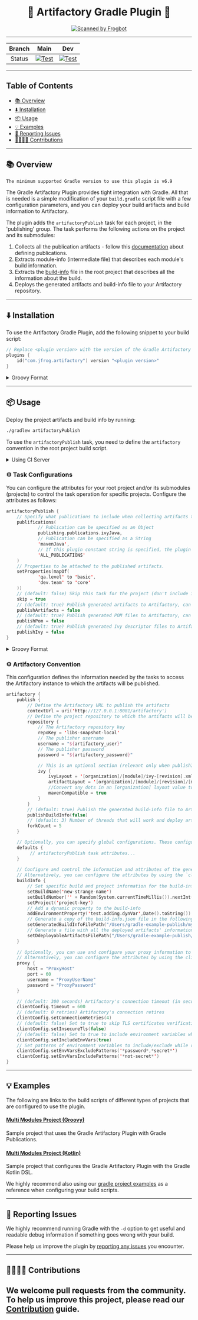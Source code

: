 <div align="center">

# 🐸 Artifactory Gradle Plugin 🐘

[![Scanned by Frogbot](https://raw.github.com/jfrog/frogbot/master/images/frogbot-badge.svg)](https://github.com/jfrog/frogbot#readme)

</div>

---

<div align="center">

| Branch |                                                                                                       Main                                                                                                        |                                                                                                       Dev                                                                                                       |
|:------:|:-----------------------------------------------------------------------------------------------------------------------------------------------------------------------------------------------------------------:|:---------------------------------------------------------------------------------------------------------------------------------------------------------------------------------------------------------------:|
| Status | [![Test](https://github.com/jfrog/artifactory-gradle-plugin/actions/workflows/test.yml/badge.svg?branch=main)](https://github.com/jfrog/artifactory-gradle-plugin/actions/workflows/test.yml?query=branch%3Amain) | [![Test](https://github.com/jfrog/artifactory-gradle-plugin/actions/workflows/test.yml/badge.svg?branch=dev)](https://github.com/jfrog/artifactory-gradle-plugin/actions/workflows/test.yml?query=branch%3Adev) |

</div>

---

## Table of Contents
- [📚 Overview](#-overview)
- [⬇️ Installation](#-installation)
- [📦 Usage](#-usage)
- [💡 Examples](#-examples)
- [🐞 Reporting Issues](#-reporting-issues)
- [🫱🏻‍🫲🏼 Contributions](#-contributions)

---
## 📚 Overview
```The minimum supported Gradle version to use this plugin is v6.9```

The Gradle Artifactory Plugin provides tight integration with Gradle. All that is needed is a simple modification of your
```build.gradle```
script file with a few configuration parameters, and you can deploy your build artifacts and build information to Artifactory.

The plugin adds the ```artifactoryPublish``` task for each project, in the 'publishing' group.
The task performs the following actions on the project and its submodules:
1. Collects all the publication artifacts - follow this [documentation](https://docs.gradle.org/current/userguide/publishing_setup.html) about defining publications.
2. Extracts module-info (intermediate file) that describes each module's build information.
3. Extracts the [build-info](https://www.buildinfo.org/) file in the root project that describes all the information about the build.
4. Deploys the generated artifacts and build-info file to your Artifactory repository.

---
## ⬇️ Installation
To use the Artifactory Gradle Plugin, add the following snippet to your build script:
```kotlin
// Replace <plugin version> with the version of the Gradle Artifactory Plugin.
plugins {
    id("com.jfrog.artifactory") version "<plugin version>"
}
```
<details>
<summary>Groovy Format</summary>

```groovy
plugins {
    id "com.jfrog.artifactory" version "<plugin version>"
}
```
</details>

---
## 📦 Usage
Deploy the project artifacts and build info by running: 
```bash
./gradlew artifactoryPublish
```
To use the `artifactoryPublish` task, you need to define the `artifactory` convention in the root project build script. 

<details>
<summary>Using CI Server</summary>

The task configurations or the Artifactory convention, when using CI Server on a Gradle project, is done from the CI client UI. You can still add the `artifactory` closure to the build script and have default values configured there, but the values configured in the CI Server will override them.
</details>

### ⚙️ Task Configurations
You can configure the attributes for your root project and/or its submodules (projects) to control the task operation for specific projects. Configure the attributes as follows:
```kotlin
artifactoryPublish {
    // Specify what publications to include when collecting artifacts to publish to Artifactory
    publifications(
            // Publication can be specified as an Object
            publishing.publications.ivyJava,
            // Publication can be specified as a String
            'mavenJava',
            // If this plugin constant string is specified, the plugin will try to apply all the known publications
            'ALL_PUBLICATIONS'
    )
    // Properties to be attached to the published artifacts.
    setProperties(mapOf(
            'qa.level' to 'basic',
            'dev.team' to 'core'
    ))
    // (default: false) Skip this task for the project (don't include its artifacts when publishing) 
    skip = true
    // (default: true) Publish generated artifacts to Artifactory, can be specified as boolean/string
    publishArtifacts = false
    // (default: true) Publish generated POM files to Artifactory, can be specified as boolean/string
    publishPom = false
    // (default: true) Publish generated Ivy descriptor files to Artifactory, can be specified as boolean/string
    publishIvy = false
}
```

<details>
<summary>Groovy Format</summary>

```groovy
artifactoryPublish {
    publifications('ALL_PUBLICATIONS')
  
    properties = ['qa.level': 'basic', 'dev.team' : 'core']
  // Properties can also be defined with a closure in the format: configName artifactSpec, key1:val1, key2:val2
    properties {
      simpleFile '**:**:**:*@*', simpleFile: 'only on settings file'
    }
  
    skip = true
    publishArtifacts = false
    publishPom = false
    publishIvy = false
}
```
</details>

### ⚙️ Artifactory Convention
This configuration defines the information needed by the tasks to access the Artifactory instance to which the artifacts will be published.
```kotlin
artifactory {
    publish {
        // Define the Artifactory URL to publish the artifacts
        contextUrl = uri('http://127.0.0.1:8081/artifactory')
        // Define the project repository to which the artifacts will be published
        repository {
            // The Artifactory repository key
            repoKey = 'libs-snapshot-local'
            // The publisher username
            username = "${artifactory_user}"
            // The publisher password
            password = "${artifactory_password}"

            // This is an optional section (relevant only when publishIvy = true) for configuring Ivy publication.
            ivy { 
                ivyLayout = '[organization]/[module]/ivy-[revision].xml'
                artifactLayout = '[organization]/[module]/[revision]/[module]-[revision](-[classifier]).[ext]'
                //Convert any dots in an [organization] layout value to path separators, similar to Maven's groupId-to-path conversion. True if not specified
                mavenCompatible = true
            }
        }
        // (default: true) Publish the generated build-info file to Artifactory
        publishBuildInfo(false)
        // (default: 3) Number of threads that will work and deploy artifacts to Artifactory
        forkCount = 5
    }

    // Optionally, you can specify global configurations. These configurations will be added for all projects instead of configuring them for each project.
    defaults {
         // artifactoryPublish task attributes...
    }
  
    // Configure and control the information and attributes of the generated build-info file.
    // Alternatively, you can configure the attributes by using the `clientConfig.info` object.
    buildInfo {
        // Set specific build and project information for the build-info
        setBuildName('new-strange-name')
        setBuildNumber('' + Random(System.currentTimeMillis()).nextInt(20000))
        setProject('project-key')
        // Add a dynamic property to the build-info
        addEnvironmentProperty('test.adding.dynVar',Date().toString())
        // Generate a copy of the build-info.json file in the following path
        setGeneratedBuildInfoFilePath("/Users/gradle-example-publish/myBuildInfoCopy.json")
        // Generate a file with all the deployed artifacts' information in the following path
        setDdeployableArtifactsFilePath("/Users/gradle-example-publish/myArtifactsInBuild.json")
    }
  
    // Optionally, you can use and configure your proxy information to use in the task.
    // Alternatively, you can configure the attributes by using the clientConfig.proxy object.
    proxy {
        host = "ProxyHost"
        port = 60
        username = "ProxyUserName"
        password = "ProxyPassword"
    }

    // (default: 300 seconds) Artifactory's connection timeout (in seconds).
    clientConfig.timeout = 600
    // (default: 0 retries) Artifactory's connection retires
    clientConfig.setConnectionRetries(4)
    // (default: false) Set to true to skip TLS certificates verification.
    clientConfig.setInsecureTls(false)
    // (default: false) Set to true to include environment variables while running the tasks
    clientConfig.setIncludeEnvVars(true)
    // Set patterns of environment variables to include/exclude while running the tasks
    clientConfig.setEnvVarsExcludePatterns('*password*,*secret*')
    clientConfig.setEnvVarsIncludePatterns('*not-secret*')
}
```

---
## 💡 Examples
The following are links to the build scripts of different types of projects that are configured to use the plugin.

#### [Multi Modules Project (Groovy)](./src/functionalTest/resources/gradle-example-publish/build.gradle)
Sample project that uses the Gradle Artifactory Plugin with Gradle Publications.
#### [Multi Modules Project (Kotlin)](./src/functionalTest/resources/gradle-kts-example-publish/build.gradle.kts)
Sample project that configures the Gradle Artifactory Plugin with the Gradle Kotlin DSL.

We highly recommend also using our [gradle project examples](https://github.com/JFrog/project-examples/tree/master/gradle-examples?_gl=1*pgsvlz*_ga*MTc3OTI0ODE4NS4xNjYyMjgxMjI1*_ga_SQ1NR9VTFJ*MTY4NTM2OTcwMC4yNi4wLjE2ODUzNjk3MDAuNjAuMC4w) as a reference when configuring your build scripts.

---
## 🐞 Reporting Issues
We highly recommend running Gradle with the ```-d```
option to get useful and readable debug information if something goes wrong with your build.

Please help us improve the plugin by [reporting any issues](https://github.com/jfrog/artifactory-gradle-plugin/issues/new/choose) you encounter.

---
## 🫱🏻‍🫲🏼 Contributions

We welcome pull requests from the community. To help us improve this project, please read
our [Contribution](./CONTRIBUTING.md#-guidelines) guide.
---